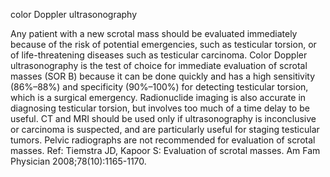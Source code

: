 color Doppler ultrasonography

Any patient with a new scrotal mass should be evaluated immediately because of the risk of potential emergencies, such as testicular torsion, or of life-threatening diseases such as testicular carcinoma. Color Doppler ultrasonography is the test of choice for immediate evaluation of scrotal masses (SOR B) because it can be done quickly and has a high sensitivity (86%–88%) and specificity (90%–100%) for detecting testicular torsion, which is a surgical emergency. Radionuclide imaging is also accurate in diagnosing testicular torsion, but involves too much of a time delay to be useful. CT and MRI should be used only if ultrasonography is inconclusive or carcinoma is suspected, and are particularly useful for staging testicular tumors. Pelvic radiographs are not recommended for evaluation of scrotal masses.
Ref: Tiemstra JD, Kapoor S: Evaluation of scrotal masses. Am Fam Physician 2008;78(10):1165-1170.
 
